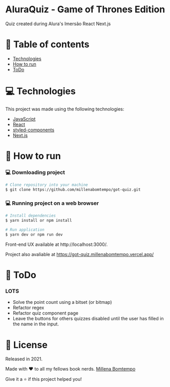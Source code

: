 # AluraQuiz - Game of Thrones Edition

Quiz created during Alura's Imersão React Next.js

# :pushpin: Table of contents

- [Technologies](#computer-technologies)
- [How to run](#construction_worker-how-to-run)
- [ToDo](#memo-todo)

# :computer: Technologies

This project was made using the following technologies:

<ul>
  <li><a href="https://developer.mozilla.org/pt-BR/docs/Web/JavaScript">JavaScript</a></li>
  <li><a href="https://pt-br.reactjs.org/">React</a></li>
  <li><a href="https://styled-components.com/">styled-components</a></li>
  <li><a href="https://nextjs.org/">Next.js</a></li>
</ul>

# :construction_worker: How to run

### :computer: Downloading project

```bash
# Clone repository into your machine
$ git clone https://github.com/millenabomtempo/got-quiz.git
```

### 💻 Running project on a web browser

```bash
# Install dependencies
$ yarn install or npm install

# Run application
$ yarn dev or npm run dev
```

Front-end UX available at http://localhost:3000/.

Project also avaliable at https://got-quiz.millenabomtempo.vercel.app/

# :memo: ToDo

### LOTS

- Solve the point count using a bitset (or bitmap)
- Refactor regex
- Refactor quiz component page
- Leave the buttons for others quizzes disabled until the user has filled in the name in the input.

# :closed_book: License

Released in 2021.

Made with ❤ to all my fellows book nerds. [Millena Bomtempo](https://github.com/millenabomtempo)

Give it a ⭐️ if this project helped you!
